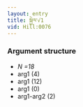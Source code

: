 ```yaml
---
layout: entry
title: སྐྱེལ་√1
vid: Hill:0076
---
```

### Argument structure
* _N =18_
* arg1 (4)
* arg1 (12)
* arg1 (0)
* arg1-arg2 (2)
